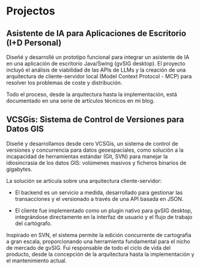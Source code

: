 
# Projectos

## Asistente de IA para Aplicaciones de Escritorio (I+D Personal)

Diseñé y desarrollé un prototipo funcional para integrar un asistente de IA en una aplicación de escritorio Java/Swing (gvSIG desktop). El proyecto incluyó el análisis de viabilidad de las APIs de LLMs y la creación de una arquitectura de cliente-servidor local (Model Context Protocol - MCP) para resolver los problemas de coste y distribución.

Todo el proceso, desde la arquitectura hasta la implementación, está documentado en una serie de artículos técnicos en mi blog.

## VCSGis: Sistema de Control de Versiones para Datos GIS

Diseñé y desarrollamos desde cero VCSGis, un sistema de control de versiones y concurrencia para datos geoespaciales, como solución a la incapacidad de herramientas estándar (Git, SVN) para manejar la idiosincrasia de los datos GIS: volúmenes masivos y ficheros binarios de gigabytes.

La solución se articula sobre una arquitectura cliente-servidor:

* El backend es un servicio a medida, desarrollado para gestionar las transacciones y el versionado a través de una API basada en JSON.

* El cliente fue implementado como un plugin nativo para gvSIG desktop, integrándose directamente en la interfaz de usuario y el flujo de trabajo del cartógrafo.

Inspirado en SVN, el sistema permite la edición concurrente de cartografía a gran escala, proporcionando una herramienta fundamental para el nicho de mercado de gvSIG. Fui responsable de todo el ciclo de vida del producto, desde la concepción de la arquitectura hasta la implementación y el mantenimiento actual.
